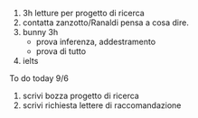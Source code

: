 1. 3h letture per progetto di ricerca
2. contatta zanzotto/Ranaldi pensa a cosa dire.
3. bunny 3h
	- prova inferenza, addestramento
	- prova di tutto
4.  ielts 

To do today 9/6 
1. scrivi bozza progetto di ricerca
2. scrivi richiesta lettere di raccomandazione


